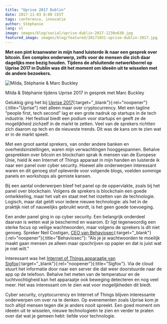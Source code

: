 ```yaml
---
title: "Uprise 2017 Dublin"
date: 2017-11-03 8:00 CEST
tags: conference, innovatie
author: Stéphanie
lang: nl
image: images/blog/social/uprise-dublin-2017-1230x630.jpg
featured_image: images/blog/featured/20171031-uprise-dublin-2017.jpg
---
```


**Met een pint kraanwater in mijn hand luisterde ik naar een gesprek over bitcoin. Een complex onderwerp, zelfs voor de mensen die zich daar dagelijks mee bezig houden. Tijdens de afsluitende netwerkborrel op Uprise 2017 in Dublin was dit het moment om ideeën uit te wisselen met de andere bezoekers.**

![Milda, Stéphanie & Marc Buckley](/images/blog/uprise_2017-milda_en_stephanie.jpg)
<p class="caption">Milda & Stéphanie tijdens Uprise 2017 in gesprek met Marc Buckley</p>

Gelukkig ging het bij [Uprise 2017](https://uprisefestival.co/){:target="_blank"}{:rel="noopener"}{:title="Uprise"} niet alleen maar over cryptocurrency. Met een tagline “people first, tech second” lag er een grote nadruk op startups in de tech industrie. Het festival biedt een podium voor startups en geeft ze de mogelijkheid zichzelf in de markt te zetten. Veel van de sprekers richtten zich daarom op tech en de nieuwste trends. Dit was de kans om te zien wat er in de markt speelt.

Met een groot aantal sprekers, van onder andere banken en overheidsinstellingen, waren mijn verwachtingen hooggespannen. Behalve gesprekken over bitcoin en blockchain sprak ik mensen van de Europese Unie, hield ik een Internet of Things apparaat in mijn handen en luisterde ik naar een panel over cyber security. Hoewel alle onderwerpen interessant waren en dit genoeg stof opleverde voor volgende blogs, voelden sommige panels en workshops als gemiste kansen.

Bij een aantal onderwerpen bleef het panel op de oppervlakte, zoals bij het panel over blockchain. Volgens de sprekers is blockchain een goede ontwikkeling, maar het valt en staat met het inzetten van de technologie. Logisch, maar dat geldt voor iedere nieuwe technologie: als het in de praktijk niet of nauwelijks gebruikt wordt, is het geen goede toevoeging.

Een ander panel ging in op cyber security. Een belangrijk onderdeel daarvan is weten wat je beschermd en waarom. Er ligt tegenwoordig een sterke focus op veilige wachtwoorden, maar volgens de sprekers is dit niet genoeg. Spreker Neil Costigan, [CEO van Behaviosec](https://www.behaviosec.com){:target="_blank"}{:rel="noopener"}{:title="Behaviosec"}: "Als je je wachtwoorden te moeilijk maakt gaan mensen ze alleen maar opschrijven op papier en dat is juist wat je niet wilt."

Interessant was het [Internet of Things apparaatje van Sigfox](https://www.sigfox.com/en){:target="_blank"}{:rel="noopener"}{:title="Sigfox"}. Via de cloud stuurt het informatie door naar een server die dat weer doorstuurde naar de app op de telefoon. Behalve het meten van de temperatuur en de luchtvochtigheid kan het apparaatje ook beweging detecteren en nog veel meer. Het was interessant om te zien wat voor mogelijkheden dit biedt.

Cyber security, cryptocurrency en Internet of Things blijven interessante onderwerpen om over na te denken. Op evenementen zoals Uprise kom je toch altijd mensen tegen die je anders nooit spreekt. Een goed moment om ideeën uit te wisselen, nieuwe technologieën te zien en verder te praten over dat wat je gemeen hebt: liefde voor technologie.
